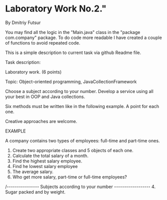 # Laboratory Work No.2."
By Dmitriy Futsur

You may find all the logic in the "Main.java" class in the "package com.company" package.
To do code more readable I have created a couple of functions to avoid repeated code.

This is a simple description to current task via github Readme file.

Task description:

Laboratory work. (6 points)

Topic: Object-oriented programming,  JavaCollectionFramework

Choose a subject according to your number. Develop a service using all your best in OOP and Java collections.

Six methods must be written like in the following example. A point for each one.

Creative approaches are welcome.

EXAMPLE

 A company contains two types of employees:  full-time and  part-time ones.
1. Create two appropriate classes and 5 objects of each one.
2. Calculate   the total salary of a month.
3. Find the highest salary employee.
4. Find he lowest salary employee
5.  The average salary.
6. Who get more salary, part-time or full-time employees?

/----------------  Subjects according to your number ------------------
4. Sugar packed and by weight.



 
